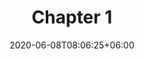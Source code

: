 ---
title: "Chapter 1"
date: 2020-06-08T08:06:25+06:00
description: Notes from chapter 1
menu:
  sidebar:
    name: Chapter 1
    identifier: chapter-1
    parent: oscp-notes
    weight: 10
hero: 
tags:
- Markdown
- Notes
categories:
- Basic
---